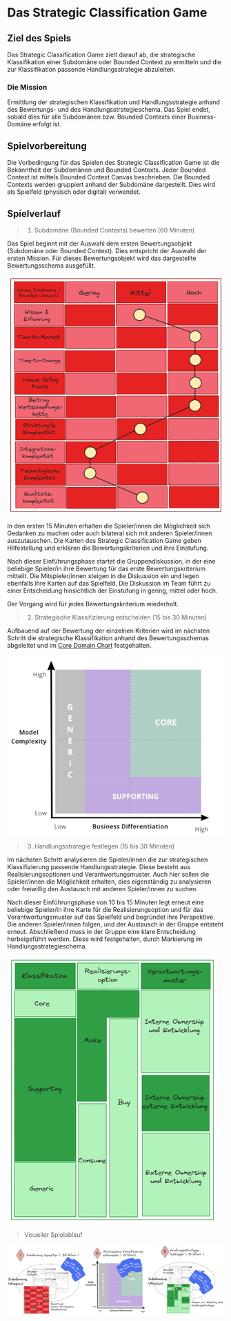 # Das Strategic Classification Game

## Ziel des Spiels

Das Strategic Classification Game zielt darauf ab, die strategische Klassifikation 
einer Subdomäne oder Bounded Context zu ermitteln und die zur Klassifikation passende 
Handlungsstrategie abzuleiten.

### Die Mission

Ermittlung der strategischen Klassifikation und Handlungsstrategie anhand 
des Bewertungs- und des Handlungsstrategieschema. Das Spiel endet, sobald dies für alle 
Subdomänen bzw. Bounded Contexts einer Business-Domäne erfolgt ist.

## Spielvorbereitung

Die Vorbedingung für das Spielen des Strategic Classification Game ist die Bekanntheit 
der Subdomänen und Bounded Contexts. Jeder Bounded Context ist mittels 
Bounded Context Canvas beschrieben. Die Bounded Contexts werden gruppiert 
anhand der Subdomäne dargestellt. Dies wird als Spielfeld 
(physisch oder digital) verwendet.

## Spielverlauf

> 1. Subdomäne (Bounded Contexts) bewerten (60 Minuten)

Das Spiel beginnt mit der Auswahl dem ersten Bewertungsobjekt (Subdomäne oder Bounded Context). 
Dies entspricht der Auswahl der ersten Mission. Für dieses Bewertungsobjekt wird das 
dargestellte Bewertungsschema ausgefüllt.

![Bewertungsschema für eine Subdomäne (oder Bounded Context)](../img/evaluation-scheme-with-example.png)

In den ersten 15 Minuten erhalten die Spieler/innen die Möglichkeit sich Gedanken zu machen 
oder auch bilateral sich mit anderen Spieler/innen auszutauschen. Die Karten des 
Strategic Classification Game geben Hilfestellung und erklären die Bewertungskriterien 
und ihre Einstufung.

Nach dieser Einführungsphase startet die Gruppendiskussion, in der eine beliebige 
Spieler/in ihre Bewertung für das erste Bewertungskriterium mitteilt. Die Mitspieler/innen 
steigen in die Diskussion ein und legen ebenfalls ihre Karten auf das Spielfeld. 
Die Diskussion im Team führt zu einer Entscheidung hinsichtlich der Einstufung 
in gering, mittel oder hoch.

Der Vorgang wird für jedes Bewertungskriterium wiederholt.

> 2. Strategische Klassifizierung entscheiden (15 bis 30 Minuten)

Aufbauend auf der Bewertung der einzelnen Kriterien wird im nächsten Schritt die 
strategische Klassifikation anhand des Bewertungsschemas abgeleitet und 
im [Core Domain Chart](https://github.com/ddd-crew/core-domain-charts) festgehalten.

![Domain Chart von Nick Tune](../img/core-domain-chart.png)

> 3. Handlungsstrategie festlegen (15 bis 30 Minuten)

Im nächsten Schritt analysieren die Spieler/innen die zur strategischen Klassifizierung 
passende Handlungsstrategie. Diese besteht aus Realisierungsoptionen und 
Verantwortungsmuster. Auch hier sollen die Spieler/innen die Möglichkeit erhalten, 
dies eigenständig zu analysieren oder freiwillig den Austausch mit anderen 
Spieler/innen zu suchen.

Nach dieser Einführungsphase von 10 bis 15 Minuten legt erneut eine beliebige 
Spieler/in ihre Karte für die Realisierungsoption und für das Verantwortungsmuster 
auf das Spielfeld und begründet ihre Perspektive. Die anderen Spieler/innen folgen, 
und der Austausch in der Gruppe entsteht erneut. Abschließend muss in der Gruppe eine 
klare Entscheidung herbeigeführt werden. Diese wird festgehalten, durch Markierung im 
Handlungsstrategieschema.

![Handlungsstrategieschema für eine Subdomäne (oder Bounded Context)](../img/strategy-options-scheme.png)

> Visueller Spielablauf

![Spielablauf Strategic Classification Game](../img/scg-gameplay.png)